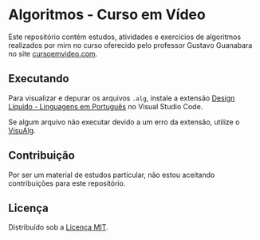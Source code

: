 # Algoritmos - Curso em Vídeo

Este repositório contém estudos, atividades e exercícios de algoritmos realizados por mim no curso oferecido pelo professor Gustavo Guanabara no site [cursoemvideo.com](https://www.cursoemvideo.com/).

## Executando

Para visualizar e depurar os arquivos `.alg`, instale a extensão [Design Líquido - Linguagens em Português](https://github.com/DesignLiquido/vscode) no Visual Studio Code.

Se algum arquivo não executar devido a um erro da extensão, utilize o [VisuAlg](https://visualg3.com.br/).

## Contribuição

Por ser um material de estudos particular, não estou aceitando contribuições para este repositório.

## Licença

Distribuído sob a [Licença MIT](LICENSE).